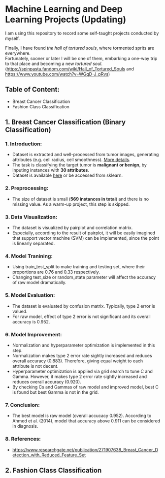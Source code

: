 # Machine Learning and Deep Learning Projects (Updating)

I am using this repository to record some self-taught projects conducted by myself. 

Finally, I have found *the hall of tortured souls*, where tormented sprits are everywhere.\
Fortunately, sooner or later I will be one of them, embarking a one-way trip to that place and becoming a new *tortured soul*.\
(https://spinpasta.fandom.com/wiki/Hall_of_Tortured_Souls and https://www.youtube.com/watch?v=WGqD-J_pRvs)

## Table of Content:
- Breast Cancer Classification
- Fashion Class Classification


## 1. Breast Cancer Classification (Binary Classification)

### 1. Introduction:
  - Dataset is extracted and well-processed from tumor images, generating attributes (e.g. cell radius, cell smoothness). [More details](https://github.com/Jacob-Ji-1453/Machine-Learning-and-Deep-Learning-Projects/blob/main/1.%20Breast%20Cancer%20Classification/wdbc.names).
  - The task is classifying the target tumor is **malignant or benign**, by inputing instances with **30 attributes**.
  - Dataset is available [here](https://archive.ics.uci.edu/ml/datasets/breast+cancer+wisconsin+(diagnostic)) or be accessed from sklearn. 

### 2. Preprocessing:
  - The size of dataset is small (**569 instances in total**) and there is no missing value. As a warm-up project, this step is skipped.
  
### 3. Data Visualization:
  - The dataset is visualized by pairplot and correlation matrix.
  - Especially, according to the result of pairplot, it will be easily imagined that support vector machine (SVM) can be implemented, since the point is linearly separated.

### 4. Model Tranining:
  - Using train_test_split to make training and testing set, where their proportions are 0.76 and 0.33 respectively.
  - Changing test_size or random_state parameter will affect the accuracy of raw model dramatically.

### 5. Model Evaluation:
  - The dataset is evaluated by confusion matrix. Typically, type 2 error is valued.
  - For raw model, effect of type 2 error is not significant and its overall accuracy is 0.952.

### 6. Model Improvement:
  - Normalization and hyperparameter optimization is implemented in this step.
  - Normalization makes type 2 error rate sightly increased and reduces overall accuracy (0.883). Therefore, giving equal weight to each attribute is not decent.
  - Hyperparameter optimization is applied via grid search to tune C and Gamma. However, it makes type 2 error rate sightly increased and reduces overall accuracy (0.920). 
  - By checking Cs and Gammas of raw model and improved model, best C is found but best Gamma is not in the grid.

### 7. Conclusion:
  - The best model is raw model (overall accucacy 0.952). According to Ahmed et al. (2014), model that accuracy above 0.911 can be considered in diagnosis. 
 
### 8. References:
  - https://www.researchgate.net/publication/271907638_Breast_Cancer_Detection_with_Reduced_Feature_Set

## 2. Fashion Class Classification
